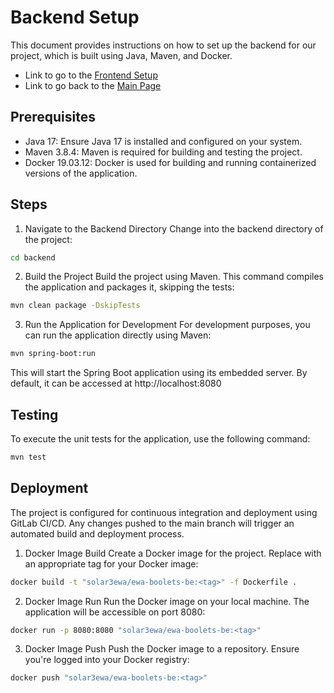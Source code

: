 # Backend Setup

This document provides instructions on how to set up the backend for our project, which is 
built using Java, Maven, and Docker.

- Link to go to the [Frontend Setup](/frontend/README.md)
- Link to go back to the [Main Page](../README.md)

## Prerequisites
- Java 17: Ensure Java 17 is installed and configured on your system.
- Maven 3.8.4: Maven is required for building and testing the project.
- Docker 19.03.12: Docker is used for building and running containerized versions of the application.

## Steps

1. Navigate to the Backend Directory
   Change into the backend directory of the project:

```bash
cd backend
```
2. Build the Project
   Build the project using Maven. This command compiles the application and packages it, skipping the tests:

```bash
mvn clean package -DskipTests
```

3. Run the Application for Development
   For development purposes, you can run the application directly using Maven:

```bash
mvn spring-boot:run
```
This will start the Spring Boot application using its embedded server. By default, it can be accessed at http://localhost:8080

## Testing
To execute the unit tests for the application, use the following command:

```bash
mvn test
```

## Deployment
The project is configured for continuous integration and deployment using GitLab CI/CD. Any changes 
pushed to the main branch will trigger an automated build and deployment process.

1. Docker Image Build
Create a Docker image for the project. Replace <tag> with an appropriate tag for your Docker image:

```bash
docker build -t "solar3ewa/ewa-boolets-be:<tag>" -f Dockerfile .
```
2. Docker Image Run
Run the Docker image on your local machine. The application will be accessible on port 8080:

```bash
docker run -p 8080:8080 "solar3ewa/ewa-boolets-be:<tag>"
```

3. Docker Image Push
Push the Docker image to a repository. Ensure you're logged into your Docker registry:

```bash
docker push "solar3ewa/ewa-boolets-be:<tag>"
```